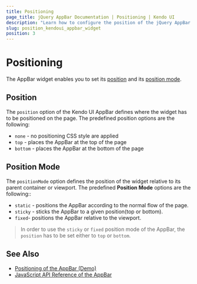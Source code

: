 ```yaml
---
title: Positioning
page_title: jQuery AppBar Documentation | Positioning | Kendo UI
description: "Learn how to configure the position of the jQuery AppBar widget."
slug: position_kendoui_appbar_widget
position: 3
---
```


# Positioning

The AppBar widget enables you to set its [position](#position) and its [position mode](#position-mode).

## Position

The `position` option of the Kendo UI AppBar defines where the widget has to be positioned on the page. The predefined position options are the following:

* `none` - no positioning CSS style are applied
* `top` - places the AppBar at the top of the page
* `bottom` - places the AppBar at the bottom of the page

## Position Mode

The `positionMode` option defines the position of the widget relative to its parent container or viewport. The predefined **Position Mode** options are the following::

* `static` - positions the AppBar according to the normal flow of the page.
* `sticky` - sticks the AppBar to a given position(top or bottom).
* `fixed`- positions the AppBar relative to the viewport.

> In order to use the `sticky` or `fixed` position mode of the AppBar, the `position` has to be set either to `top` or `bottom`.

## See Also

* [Positioning of the AppBar (Demo)](https://demos.telerik.com/kendo-ui/appbar/position)
* [JavaScript API Reference of the AppBar](/api/javascript/ui/appbar)
